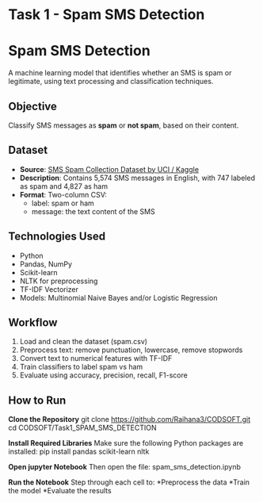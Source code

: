 # Task 1 - Spam SMS Detection
# Spam SMS Detection 

A machine learning model that identifies whether an SMS is spam or legitimate, using text processing and classification techniques.

##  Objective

Classify SMS messages as **spam** or **not spam**, based on their content.

##  Dataset

- **Source**: [SMS Spam Collection Dataset by UCI / Kaggle](https://www.kaggle.com/datasets/uciml/sms-spam-collection-dataset)
- **Description**: Contains 5,574 SMS messages in English, with 747 labeled as spam and 4,827 as ham 
- **Format**: Two-column CSV:
  - label: spam or ham
  - message: the text content of the SMS

##  Technologies Used

- Python
- Pandas, NumPy
- Scikit-learn
- NLTK for preprocessing
- TF-IDF Vectorizer
- Models: Multinomial Naive Bayes and/or Logistic Regression

##  Workflow

1. Load and clean the dataset (spam.csv)
2. Preprocess text: remove punctuation, lowercase, remove stopwords
3. Convert text to numerical features with TF-IDF
4. Train classifiers to label spam vs ham
5. Evaluate using accuracy, precision, recall, F1-score

##  How to Run


**Clone the Repository**
   git clone https://github.com/Raihana3/CODSOFT.git
   cd CODSOFT/Task1_SPAM_SMS_DETECTION

**Install Required Libraries**
   Make sure the following Python packages are installed:
       pip install pandas scikit-learn nltk

**Open jupyter Notebook**
Then open the file:
spam_sms_detection.ipynb

**Run the Notebook**
Step through each cell to:
     *Preprocess the data
     *Train the model
     *Evaluate the results

